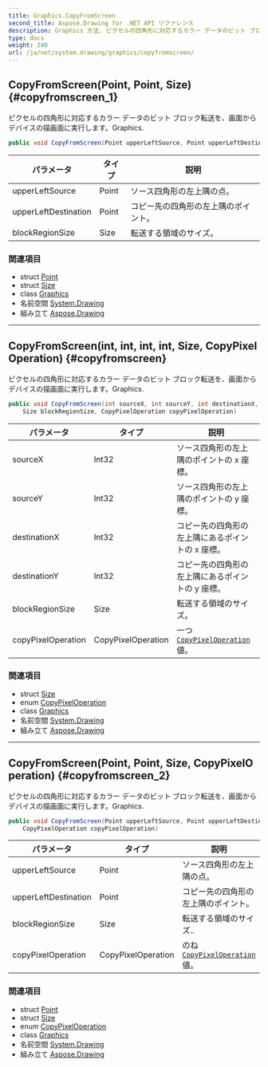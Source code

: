 ```yaml
---
title: Graphics.CopyFromScreen
second_title: Aspose.Drawing for .NET API リファレンス
description: Graphics 方法. ピクセルの四角形に対応するカラー データのビット ブロック転送を画面からデバイスの描画面に実行しますGraphics.
type: docs
weight: 240
url: /ja/net/system.drawing/graphics/copyfromscreen/
---
```

## CopyFromScreen(Point, Point, Size) {#copyfromscreen_1}

ピクセルの四角形に対応するカラー データのビット ブロック転送を、画面からデバイスの描画面に実行します。Graphics.

```csharp
public void CopyFromScreen(Point upperLeftSource, Point upperLeftDestination, Size blockRegionSize)
```

| パラメータ | タイプ | 説明 |
| --- | --- | --- |
| upperLeftSource | Point | ソース四角形の左上隅の点。 |
| upperLeftDestination | Point | コピー先の四角形の左上隅のポイント。 |
| blockRegionSize | Size | 転送する領域のサイズ。 |

### 関連項目

* struct [Point](../../point/)
* struct [Size](../../size/)
* class [Graphics](../)
* 名前空間 [System.Drawing](../../graphics/)
* 組み立て [Aspose.Drawing](../../../)

---

## CopyFromScreen(int, int, int, int, Size, CopyPixelOperation) {#copyfromscreen}

ピクセルの四角形に対応するカラー データのビット ブロック転送を、画面からデバイスの描画面に実行します。Graphics.

```csharp
public void CopyFromScreen(int sourceX, int sourceY, int destinationX, int destinationY, 
    Size blockRegionSize, CopyPixelOperation copyPixelOperation)
```

| パラメータ | タイプ | 説明 |
| --- | --- | --- |
| sourceX | Int32 | ソース四角形の左上隅のポイントの x 座標。 |
| sourceY | Int32 | ソース四角形の左上隅のポイントの y 座標。 |
| destinationX | Int32 | コピー先の四角形の左上隅にあるポイントの x 座標。 |
| destinationY | Int32 | コピー先の四角形の左上隅にあるポイントの y 座標。 |
| blockRegionSize | Size | 転送する領域のサイズ。 |
| copyPixelOperation | CopyPixelOperation | 一つ[`CopyPixelOperation`](../../copypixeloperation/)値。 |

### 関連項目

* struct [Size](../../size/)
* enum [CopyPixelOperation](../../copypixeloperation/)
* class [Graphics](../)
* 名前空間 [System.Drawing](../../graphics/)
* 組み立て [Aspose.Drawing](../../../)

---

## CopyFromScreen(Point, Point, Size, CopyPixelOperation) {#copyfromscreen_2}

ピクセルの四角形に対応するカラー データのビット ブロック転送を、画面からデバイスの描画面に実行します。Graphics.

```csharp
public void CopyFromScreen(Point upperLeftSource, Point upperLeftDestination, Size blockRegionSize, 
    CopyPixelOperation copyPixelOperation)
```

| パラメータ | タイプ | 説明 |
| --- | --- | --- |
| upperLeftSource | Point | ソース四角形の左上隅の点。 |
| upperLeftDestination | Point | コピー先の四角形の左上隅のポイント。 |
| blockRegionSize | Size | 転送する領域のサイズ.. |
| copyPixelOperation | CopyPixelOperation | のね[`CopyPixelOperation`](../../copypixeloperation/)値。 |

### 関連項目

* struct [Point](../../point/)
* struct [Size](../../size/)
* enum [CopyPixelOperation](../../copypixeloperation/)
* class [Graphics](../)
* 名前空間 [System.Drawing](../../graphics/)
* 組み立て [Aspose.Drawing](../../../)


